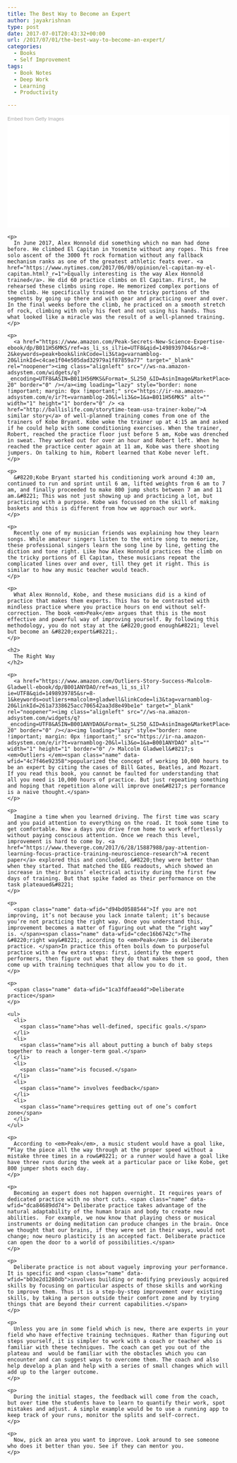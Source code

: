 ```yaml
---
title: The Best Way to Become an Expert
author: jayakrishnan
type: post
date: 2017-07-01T20:43:32+00:00
url: /2017/07/01/the-best-way-to-become-an-expert/
categories:
  - Books
  - Self Improvement
tags:
  - Book Notes
  - Deep Work
  - Learning
  - Productivity

---
```

<div class="getty embed image" style="background-color: #fff; display: inline-block; font-family: 'Helvetica Neue',Helvetica,Arial,sans-serif; color: #a7a7a7; font-size: 11px; width: 100%; max-width: 602px;">
  <div style="padding: 0; margin: 0; text-align: left;">
    <a style="color: #a7a7a7; text-decoration: none; font-weight: normal !important; border: none; display: inline-block;" href="http://www.gettyimages.com/detail/647489966" target="_blank" rel="noopener">Embed from Getty Images</a>
  </div>
  
  <div style="overflow: hidden; position: relative; height: 0; padding: 47.508306% 0 0 0; width: 100%;">
  </div>
  
  <p style="margin: 0;">
    </div> 
    
    <p>
      In June 2017, Alex Honnold did something which no man had done before. He climbed El Capitan in Yosemite without any ropes. This free solo ascent of the 3000 ft rock formation without any fallback mechanism ranks as one of the greatest athletic feats ever. <a href="https://www.nytimes.com/2017/06/09/opinion/el-capitan-my-el-capitan.html?_r=1">Equally interesting is the way Alex Honnold trained</a>. He did 60 practice climbs on El Capitan. First, he rehearsed these climbs using rope. He memorized complex portions of the climb. He specifically trained on the tricky portions of the segments by going up there and with gear and practicing over and over. In the final weeks before the climb, he practiced on a smooth stretch of rock, climbing with only his feet and not using his hands. Thus what looked like a miracle was the result of a well-planned training.
    </p>
    
    <p>
      <a href="https://www.amazon.com/Peak-Secrets-New-Science-Expertise-ebook/dp/B011H56MKS/ref=as_li_ss_il?ie=UTF8&qid=1498939704&sr=8-2&keywords=peak+book&linkCode=li3&tag=varnamblog-20&linkId=c4cae1f04e505dad32979a1f87859a77" target="_blank" rel="noopener"><img class="alignleft" src="//ws-na.amazon-adsystem.com/widgets/q?_encoding=UTF8&ASIN=B011H56MKS&Format=_SL250_&ID=AsinImage&MarketPlace=US&ServiceVersion=20070822&WS=1&tag=varnamblog-20" border="0" /></a><img loading="lazy" style="border: none !important; margin: 0px !important;" src="https://ir-na.amazon-adsystem.com/e/ir?t=varnamblog-20&l=li3&o=1&a=B011H56MKS" alt="" width="1" height="1" border="0" /> <a href="http://ballislife.com/storytime-team-usa-trainer-kobe/">A similar story</a> of well-planned training comes from one of the trainers of Kobe Bryant. Kobe woke the trainer up at 4:15 am and asked if he could help with some conditioning exercises. When the trainer, Robert, reached the practice floor just before 5 am, Kobe was drenched in sweat. They worked out for over an hour and Robert left. When he reached the practice center again at 11 am, Kobe was there shooting jumpers. On talking to him, Robert learned that Kobe never left.
    </p>
    
    <p>
      &#8220;Kobe Bryant started his conditioning work around 4:30 am, continued to run and sprint until 6 am, lifted weights from 6 am to 7 am, and finally proceeded to make 800 jump shots between 7 am and 11 am.&#8221; This was not just showing up and practicing a lot, but practicing with a purpose. Kobe was focussed on the skill of making baskets and this is different from how we approach our work.
    </p>
    
    <p>
      Recently one of my musician friends was explaining how they learn songs. While amateur singers listen to the entire song to memorize, these professional singers learn the song line by line, getting the diction and tone right. Like how Alex Honnold practices the climb on the tricky portions of El Capitan, these musicians repeat the complicated lines over and over, till they get it right. This is similar to how any music teacher would teach.
    </p>
    
    <p>
      What Alex Honnold, Kobe, and these musicians did is a kind of practice that makes them experts. This has to be contrasted with mindless practice where you practice hours on end without self-correction. The book <em>Peak</em> argues that this is the most effective and powerful way of improving yourself. By following this methodology, you do not stay at the &#8220;good enough&#8221; level but become an &#8220;expert&#8221;.
    </p>
    
    <h2>
      The Right Way
    </h2>
    
    <p>
      <a href="https://www.amazon.com/Outliers-Story-Success-Malcolm-Gladwell-ebook/dp/B001ANYDAO/ref=as_li_ss_il?ie=UTF8&qid=1498939785&sr=8-1&keywords=outliers+malcolm+gladwell&linkCode=li3&tag=varnamblog-20&linkId=261a7338625acc706542aa3d8e49be1e" target="_blank" rel="noopener"><img class="alignleft" src="//ws-na.amazon-adsystem.com/widgets/q?_encoding=UTF8&ASIN=B001ANYDAO&Format=_SL250_&ID=AsinImage&MarketPlace=US&ServiceVersion=20070822&WS=1&tag=varnamblog-20" border="0" /></a><img loading="lazy" style="border: none !important; margin: 0px !important;" src="https://ir-na.amazon-adsystem.com/e/ir?t=varnamblog-20&l=li3&o=1&a=B001ANYDAO" alt="" width="1" height="1" border="0" /> Malcolm Gladwell&#8217;s <em>Outliers </em><span class="name" data-wfid="4c7f46e92358">popularized the concept of working 10,000 hours to be an expert by citing the cases of Bill Gates, Beatles, and Mozart. If you read this book, you cannot be faulted for understanding that all you need is 10,000 hours of practice. But just repeating something and hoping that repetition alone will improve one&#8217;s performance is a naive thought.</span>
    </p>
    
    <p>
      Imagine a time when you learned driving. The first time was scary and you paid attention to everything on the road. It took some time to get comfortable. Now a days you drive from home to work effortlessly without paying conscious attention. Once we reach this level, improvement is hard to come by. <a href="https://www.theverge.com/2017/6/28/15887988/pay-attention-learning-focus-practice-training-neuroscience-research">A recent paper</a> explored this and concluded, &#8220;they were better than when they started. That matched the EEG readouts, which showed an increase in their brains’ electrical activity during the first few days of training. But that spike faded as their performance on the task plateaued&#8221;
    </p>
    
    <p>
      <span class="name" data-wfid="d94bd0588544">If you are not improving, it’s not because you lack innate talent; it’s because you’re not practicing the right way. Once you understand this, improvement becomes a matter of figuring out what the “right way” is. </span><span class="name" data-wfid="cdec16b6742c">The &#8220;right way&#8221;, according to <em>Peak</em> is deliberate practice. </span>In practice this often boils down to purposeful practice with a few extra steps: first, identify the expert performers, then figure out what they do that makes them so good, then come up with training techniques that allow you to do it.
    </p>
    
    <p>
      <span class="name" data-wfid="1ca3fdfaea4d">Deliberate practice</span>
    </p>
    
    <ul>
      <li>
        <span class="name">has well-defined, specific goals.</span>
      </li>
      <li>
        <span class="name">is all about putting a bunch of baby steps together to reach a longer-term goal.</span>
      </li>
      <li>
        <span class="name">is focused.</span>
      </li>
      <li>
        <span class="name"> involves feedback</span>
      </li>
      <li>
        <span class="name">requires getting out of one’s comfort zone</span>
      </li>
    </ul>
    
    <p>
      According to <em>Peak</em>, a music student would have a goal like, “Play the piece all the way through at the proper speed without a mistake three times in a row&#8221; or a runner would have a goal like have three runs during the week at a particular pace or like Kobe, get 800 jumper shots each day.
    </p>
    
    <p>
      Becoming an expert does not happen overnight. It requires years of dedicated practice with no short cuts. <span class="name" data-wfid="dca84689dd74"> Deliberate practice takes advantage of the natural adaptability of the human brain and body to create new abilities.  For example, we now know that playing chess or musical instruments or doing meditation can produce changes in the brain. Once we thought that our brains, if they were set in their ways, would not change; now neuro plasticity is an accepted fact. Deliberate practice can open the door to a world of possibilities.</span>
    </p>
    
    <p>
      Deliberate practice is not about vaguely improving your performance. It is specific and <span class="name" data-wfid="b03e2d1280db">involves building or modifying previously acquired skills by focusing on particular aspects of those skills and working to improve them. Thus it is a step-by-step improvement over existing skills, by taking a person outside their comfort zone and by trying things that are beyond their current capabilities.</span>
    </p>
    
    <p>
      Unless you are in some field which is new, there are experts in your field who have effective training techniques. Rather than figuring out steps yourself, it is simpler to work with a coach or teacher who is familiar with these techniques. The coach can get you out of the plateau and  would be familiar with the obstacles which you can encounter and can suggest ways to overcome them. The coach and also help develop a plan and help with a series of small changes which will add up to the larger outcome.
    </p>
    
    <p>
      During the initial stages, the feedback will come from the coach, but over time the students have to learn to quantify their work, spot mistakes and adjust. A simple example would be to use a running app to keep track of your runs, monitor the splits and self-correct.
    </p>
    
    <p>
      Now, pick an area you want to improve. Look around to see someone who does it better than you. See if they can mentor you.
    </p>